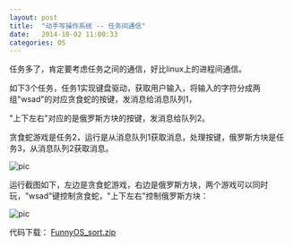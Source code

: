 ```yaml
---
layout: post
title:  "动手写操作系统 -- 任务间通信"
date:   2014-10-02 11:00:33
categories: OS
---
```


任务多了，肯定要考虑任务之间的通信，好比linux上的进程间通信。

如下3个任务，任务1实现键盘驱动，获取用户输入，将输入的字符分成两组"wsad"的对应贪食蛇的按键，发消息给消息队列1，

"上下左右"对应的是俄罗斯方块的按键，发消息给队列2。

贪食蛇游戏是任务2，运行是从消息队列1获取消息，处理按键，俄罗斯方块是任务3，从消息队列2获取消息。

![pic](http://fillzero.qiniudn.com/2014_10_30_game2.png)


运行截图如下，左边是贪食蛇游戏，右边是俄罗斯方块，两个游戏可以同时玩，"wsad"键控制贪食蛇，"上下左右"控制俄罗斯方块：

![pic](http://fillzero.qiniudn.com/2014_10_29_game.png)

代码下载： <a href="http://pan.baidu.com/s/1gdvMdQ7">FunnyOS_sort.zip</a>